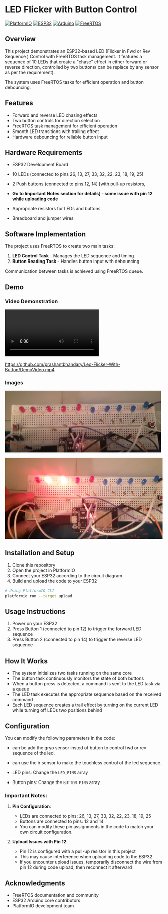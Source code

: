 # LED Flicker with Button Control

[![PlatformIO](https://img.shields.io/badge/PlatformIO-IDE-orange.svg)](https://platformio.org/) 
[![ESP32](https://img.shields.io/badge/ESP32-DevKit-blue.svg)](https://www.espressif.com/en/products/socs/esp32) 
[![Arduino](https://img.shields.io/badge/Framework-Arduino-green.svg)](https://www.arduino.cc/) 
[![FreeRTOS](https://img.shields.io/badge/RTOS-FreeRTOS-brightgreen.svg)](https://www.freertos.org/)

## Overview
This project demonstrates an ESP32-based LED (Flicker in Fwd or Rev Sequence ) Control with FreeRTOS task management. It features a sequence of 10 LEDs that create a "chase" effect in either forward or reverse direction, controlled by two buttons( can be replace by any sensor as per the requirement). 

The system uses FreeRTOS tasks for efficient operation and button debouncing.

## Features
- Forward and reverse LED chasing effects
- Two button controls for direction selection
- FreeRTOS task management for efficient operation
- Smooth LED transitions with trailing effect
- Hardware debouncing for reliable button input

## Hardware Requirements
- ESP32 Development Board
- 10 LEDs (connected to pins 26, 13, 27, 33, 32, 22, 23, 18, 19, 25)
- 2 Push buttons (connected to pins 12, 14) [with pull-up resistors, 

- **Go to Important Notes section for details] - some issue with pin 12 while uploading code**

- Appropriate resistors for LEDs and buttons
- Breadboard and jumper wires

## Software Implementation
The project uses FreeRTOS to create two main tasks:
1. **LED Control Task** - Manages the LED sequence and timing
2. **Button Reading Task** - Handles button input with debouncing

Communication between tasks is achieved using FreeRTOS queue.

## Demo

### Video Demonstration
![Demo Video](./DemoVideo.mp4)

https://github.com/prashantbhandary/Led-Flicker-With-Button/DemoVideo.mp4

### Images
![Project Image 1](./image1.png)

![Project Image 2](./image2.png)

## Installation and Setup
1. Clone this repository
2. Open the project in PlatformIO
3. Connect your ESP32 according to the circuit diagram
4. Build and upload the code to your ESP32

```bash
# Using PlatformIO CLI
platformio run --target upload
```

## Usage Instructions
1. Power on your ESP32
2. Press Button 1 (connected to pin 12) to trigger the forward LED sequence
3. Press Button 2 (connected to pin 14) to trigger the reverse LED sequence

## How It Works
- The system initializes two tasks running on the same core
- The button task continuously monitors the state of both buttons
- When a button press is detected, a command is sent to the LED task via a queue
- The LED task executes the appropriate sequence based on the received command
- Each LED sequence creates a trail effect by turning on the current LED while turning off LEDs two positions behind

## Configuration
You can modify the following parameters in the code:
- can be add the gryo sensor insted of button to control fwd or rev sequence of the led.

- can use the ir sensor to make the touchless control of the led sequence.
- LED pins: Change the `LED_PINS` array
- Button pins: Change the `BUTTON_PINS` array

### Important Notes:

1. **Pin Configuration**: 
   - LEDs are connected to pins: 26, 13, 27, 33, 32, 22, 23, 18, 19, 25
   - Buttons are connected to pins: 12 and 14
   - You can modify these pin assignments in the code to match your own circuit configuration.

2. **Upload Issues with Pin 12**:
   - Pin 12 is configured with a pull-up resistor in this project
   - This may cause interference when uploading code to the ESP32
   - If you encounter upload issues, temporarily disconnect the wire from pin 12 during code upload, then reconnect it afterward



## Acknowledgments
- FreeRTOS documentation and community
- ESP32 Arduino core contributors
- PlatformIO development team